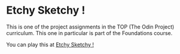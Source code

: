 # Etchy Sketchy !

This is one of the project assignments in the TOP (The Odin Project) curriculum. This one in particular is part of the Foundations course.

You can play this at [Etchy Sketchy !](https://huangphoux.github.io/etchy-sketchy/)
